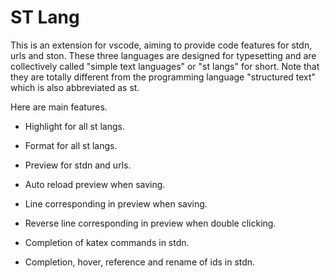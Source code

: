 # ST Lang

This is an extension for vscode, aiming to provide code features for stdn, urls and ston. These three languages are designed for typesetting and are collectively called "simple text languages" or "st langs" for short. Note that they are totally different from the programming language "structured text" which is also abbreviated as st.

Here are main features.

- Highlight for all st langs.

- Format for all st langs.

- Preview for stdn and urls.

- Auto reload preview when saving.

- Line corresponding in preview when saving.

- Reverse line corresponding in preview when double clicking.

- Completion of katex commands in stdn.

- Completion, hover, reference and rename of ids in stdn.